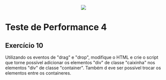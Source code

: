 <p align="center">
    <img src="https://www.infnet.edu.br/infnet/wp-content/themes/infnet.homepage//assets/img/LogoInfnetRodape.png"/>
</p>

# Teste de Performance 4

## Exercício 10

Utilizando os eventos de "drag" e "drop", modifique o HTML e crie o script que torne possível adicionar os elementos "div" de classe "caixinha" nos elementos "div" de classe "container". Também d eve ser possível trocar os elementos entre os containeres.